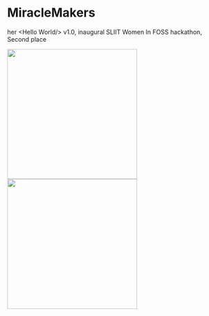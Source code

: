 # MiracleMakers
her &lt;Hello World/> v1.0, inaugural SLIIT Women In FOSS hackathon, Second place

<div class="row">
  <div class="column">
<img align='center' src="https://user-images.githubusercontent.com/75931718/142561648-c86edd4b-f9f9-4727-a66f-1f41ed9d0b8a.png" width="300"></div>
  <div class="column">
<img align='center' src="https://user-images.githubusercontent.com/75931718/142561472-2095f1c4-5c7c-4011-ba7d-daf42a378d86.jpg" width="300"></div>
</div>
